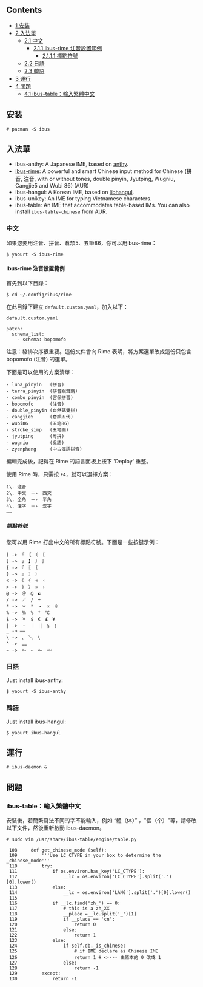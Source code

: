## Contents

*   [1 安装](#.E5.AE.89.E8.A3.85)
*   [2 入法單](#.E5.85.A5.E6.B3.95.E5.96.AE)
    *   [2.1 中文](#.E4.B8.AD.E6.96.87)
        *   [2.1.1 Ibus-rime 注音設置範例](#Ibus-rime_.E6.B3.A8.E9.9F.B3.E8.A8.AD.E7.BD.AE.E7.AF.84.E4.BE.8B)
            *   [2.1.1.1 標點符號](#.E6.A8.99.E9.BB.9E.E7.AC.A6.E8.99.9F)
    *   [2.2 日語](#.E6.97.A5.E8.AA.9E)
    *   [2.3 韓語](#.E9.9F.93.E8.AA.9E)
*   [3 運行](#.E9.81.8B.E8.A1.8C)
*   [4 問題](#.E5.95.8F.E9.A1.8C)
    *   [4.1 ibus-table：輸入繁體中文](#ibus-table.EF.BC.9A.E8.BC.B8.E5.85.A5.E7.B9.81.E9.AB.94.E4.B8.AD.E6.96.87)

## 安装

```
# pacman -S ibus

```

## 入法單

*   ibus-anthy: A Japanese IME, based on [anthy](https://www.archlinux.org/packages/?name=anthy).
*   [ibus-rime](https://www.archlinux.org/packages/?name=ibus-rime): A powerful and smart Chinese input method for Chinese (拼音, 注音, with or without tones, double pinyin, Jyutping, Wugniu, Cangjie5 and Wubi 86) (AUR)
*   ibus-hangul: A Korean IME, based on [libhangul](https://www.archlinux.org/packages/?name=libhangul).
*   ibus-unikey: An IME for typing Vietnamese characters.
*   ibus-table: An IME that accommodates table-based IMs. You can also install `ibus-table-chinese` from AUR.

### 中文

如果您要用注音、拼音、倉頡5、五筆86，你可以用ibus-rime：

```
$ yaourt -S ibus-rime

```

#### Ibus-rime 注音設置範例

首先到以下目錄：

```
$ cd ~/.config/ibus/rime

```

在此目錄下建立 `default.custom.yaml`，加入以下：

 `default.custom.yaml` 
```
patch:
  schema_list:
    - schema: bopomofo

```

注意：縮排次序很重要。這份文件會向 Rime 表明，將方案選單改成這份只包含 bopomofo (注音) 的選單。

下面是可以使用的方案清單：

```
- luna_pinyin   (拼音)
- terra_pinyin  (拼音跟聲調)
- combo_pinyin  (宮保拼音)
- bopomofo      (注音)
- double_pinyin (自然碼雙拼)
- cangjie5      (倉頡五代)
- wubi86        (五笔86)
- stroke_simp   (五笔画)
- jyutping      (粵拼)
- wugniu        (吳語)
- zyenpheng     (中古漢語拼音)

```

編輯完成後，記得在 Rime 的語言面板上按下 'Deploy' 重整。

使用 Rime 時，只需按 `F4`，就可以選擇方案：

```
1\. 注音
2\. 中文　－›　西文
3\. 全角　－›　半角
4\. 漢字　－›　汉字
……

```

##### 標點符號

您可以用 Rime 打出中文的所有標點符號。下面是一些按鍵示例：

```
[ -> 「　【　〔　［
] ->　」　】　〕　］
{ ->　『　〖　｛
} ->　』　〗　｝
< ->　《　〈　«　‹
> ->　》　〉　»　›
@ ->　＠　@　☯
/ ->　／　/　÷
* ->　＊　*　・　×　※
% ->　％　%　°　℃
$ ->　￥　$　€　£　¥
| ->　・　｜　|　§　¦
_ -> ——
\ ->　、　＼　\
^ ->　……
~ ->　〜　~　～　〰

```

### 日語

Just install ibus-anthy:

```
$ yaourt -S ibus-anthy

```

### 韓語

Just install ibus-hangul:

```
$ yaourt ibus-hangul

```

## 運行

```
# ibus-daemon &

```

## 問題

### ibus-table：輸入繁體中文

安裝後，若簡繁寫法不同的字不能輸入，例如 “體（体）” ，"個（个）"等，請修改以下文件，然後重新啟動 ibus-daemon。

```
# sudo vim /usr/share/ibus-table/engine/table.py 

```

```
 108     def get_chinese_mode (self):
 109         '''Use LC_CTYPE in your box to determine the _chinese_mode'''
 110         try:
 111             if os.environ.has_key('LC_CTYPE'):
 112                 __lc = os.environ['LC_CTYPE'].split('.')[0].lower()
 113             else:
 114                 __lc = os.environ['LANG'].split('.')[0].lower()
 115 
 116             if __lc.find('zh_') == 0:
 117                 # this is a zh_XX
 118                 __place =__lc.split('_')[1]
 119                 if __place == 'cn':
 120                     return 0
 121                 else:
 122                     return 1
 123             else:
 124                 if self.db._is_chinese:
 125                     # if IME declare as Chinese IME
 126                     return 1 # <---- 由原本的 0 改成 1
 127                 else:
 128                     return -1
 129         except:
 130             return -1

```